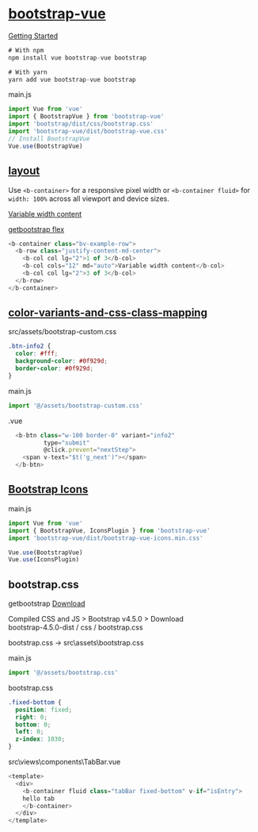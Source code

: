 # [bootstrap-vue](https://bootstrap-vue.js.org/)

[Getting Started](https://bootstrap-vue.js.org/docs/)

```js
# With npm
npm install vue bootstrap-vue bootstrap

# With yarn
yarn add vue bootstrap-vue bootstrap
```

main.js

```js
import Vue from 'vue'
import { BootstrapVue } from 'bootstrap-vue'
import 'bootstrap/dist/css/bootstrap.css'
import 'bootstrap-vue/dist/bootstrap-vue.css'
// Install BootstrapVue
Vue.use(BootstrapVue)
```

## [layout](https://bootstrap-vue.org/docs/components/layout)

Use `<b-container>` for a responsive pixel width or
`<b-container fluid>` for `width: 100%` across all viewport and device sizes.


[Variable width content](https://bootstrap-vue.org/docs/components/layout)

[getbootstrap flex](https://getbootstrap.com/docs/4.4/utilities/flex/)

```js
<b-container class="bv-example-row">
  <b-row class="justify-content-md-center">
    <b-col col lg="2">1 of 3</b-col>
    <b-col cols="12" md="auto">Variable width content</b-col>
    <b-col col lg="2">3 of 3</b-col>
  </b-row>
</b-container>
```

## [color-variants-and-css-class-mapping](https://bootstrap-vue.org/docs/reference/color-variants#color-variants-and-css-class-mapping)

src/assets/bootstrap-custom.css

```css
.btn-info2 {
  color: #fff;
  background-color: #0f929d;
  border-color: #0f929d;
}
```

main.js

```js
import '@/assets/bootstrap-custom.css'
```

.vue

```js
  <b-btn class="w-100 border-0" variant="info2"
          type="submit"
          @click.prevent="nextStep">
    <span v-text="$t('g_next')"></span>
  </b-btn>
```

## [Bootstrap Icons](https://bootstrap-vue.org/docs/icons)

main.js

```js
import Vue from 'vue'
import { BootstrapVue, IconsPlugin } from 'bootstrap-vue'
import 'bootstrap-vue/dist/bootstrap-vue-icons.min.css'

Vue.use(BootstrapVue)
Vue.use(IconsPlugin)
```

## bootstrap.css

getbootstrap [Download](https://getbootstrap.com/docs/4.5/getting-started/download/#yarn)

Compiled CSS and JS > Bootstrap v4.5.0  > Download  
bootstrap-4.5.0-dist / css / bootstrap.css  

bootstrap.css -> src\assets\bootstrap.css

main.js

```js
import '@/assets/bootstrap.css'
```

bootstrap.css

```css
.fixed-bottom {
  position: fixed;
  right: 0;
  bottom: 0;
  left: 0;
  z-index: 1030;
}
```

src\views\components\TabBar.vue

```js
<template>
  <div>
    <b-container fluid class="tabBar fixed-bottom" v-if="isEntry">
    hello tab
    </b-container>
  </div>
</template>
```
